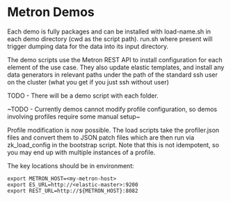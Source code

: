 # Metron Demos 

Each demo is fully packages and can be installed with load-name.sh in each demo directory (cwd as the script path). run.sh where present will trigger dumping data for the data into its input directory.

The demo scripts use the Metron REST API to install configuration for each element of the use case. They also update elastic templates, and install any data generators in relevant paths under the path of the standard ssh user on the cluster (what you get if you just ssh without user)

TODO - There will be a demo script with each folder.

~TODO - Currently demos cannot modify profile configuration, so demos involving profiles require some manual setup~

Profile modification is now possible. The load scripts take the profiler.json files and convert them to JSON patch files which are then run via zk_load_config in the bootstrap script. Note that this is not idempotent, so you may end up with multiple instances of a profile. 

The key locations should be in environment: 

```
export METRON_HOST=<my-metron-host>
export ES_URL=http://<elastic-master>:9200
export REST_URL=http://${METRON_HOST}:8082
```
